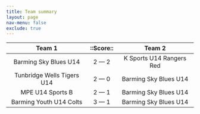 ```yaml
---
title: Team summary
layout: page
nav-menu: false
exclude: true
---
```




|           Team 1           |  ::Score::  |          Team 2          |
|:--------------------------:|:-----------:|:------------------------:|
|   Barming Sky Blues U14    | 2 &mdash; 2 | K Sports U14 Rangers Red |
| Tunbridge Wells Tigers U14 | 2 &mdash; 0 |  Barming Sky Blues U14   |
|      MPE U14 Sports B      | 2 &mdash; 1 |  Barming Sky Blues U14   |
|  Barming Youth U14 Colts   | 3 &mdash; 1 |  Barming Sky Blues U14   |

 <br /><br /><br />